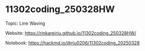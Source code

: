 # 11302coding_250328HW
Topic: Line Waving

Website:
https://rinkareiriu.github.io/11302coding_250328HW/

Notebook:
https://hackmd.io/@riu0206/11302coding_20250328
